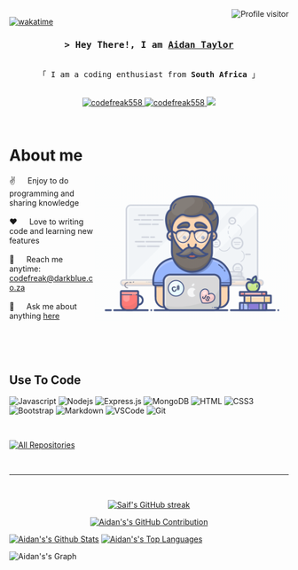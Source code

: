 <!--
<h2 align="center">
  Welcome to Aidan's World!
  <img src="https://media.giphy.com/media/hvRJCLFzcasrR4ia7z/giphy.gif" width="28">
</h2>
-->

<!--
<p align="center">
  <a href="https://github.com/codefreak558"><img src="https://readme-typing-svg.herokuapp.com/?lines=Self%20Taught%20Programmer;Front%20End%20Developer;1.5%2B%20years%20of%20coding%20experience;Always%20learning%20new%20things&center=true&width=380&height=45"></a>
</p>

 -->

<a href="https://komarev.com/ghpvc/?username=codefreak558">
  <img align="right" src="https://komarev.com/ghpvc/?username=codefreak558&label=Visitors&color=0e75b6&style=flat" alt="Profile visitor" />
</a>


[![wakatime](https://wakatime.com/badge/user/6bf38a2a-37af-4431-85b2-5a0f68ed4436.svg)](https://wakatime.com/@6bf38a2a-37af-4431-85b2-5a0f68ed4436)

<!-- Intro  -->
<h3 align="center">
        <samp>&gt; Hey There!, I am
                <b><a target="_blank" href="https://codefreak558.com">Aidan Taylor</a></b>
        </samp>
</h3>


<p align="center"> 
  <samp>
    <br>
    「 I am a coding enthusiast from <b>South Africa</b> 」
    <br>
    <br>
  </samp>
</p>

<p align="center">
 <a href="https://linkedin.com/in/aidan-taylor" target="_blank">
  <img src="https://img.shields.io/badge/LinkedIn-0077B5?style=for-the-badge&logo=linkedin&logoColor=white" alt="codefreak558"/>
 </a>
 <a href="https://dev.to/codefreak558" target="_blank">
  <img src="https://img.shields.io/badge/dev.to-0A0A0A?style=for-the-badge&logo=dev.to&logoColor=white" alt="codefreak558" />
 </a>
 <a href="https://twitter.com/codefreak558" target="_blank">
  <img src="https://img.shields.io/badge/Twitter-1DA1F2?style=for-the-badge&logo=twitter&logoColor=white" />
 </a>
</p>
<br />

<!-- About Section -->
 # About me
 
<p>
 <img align="right" width="350" src="/assets/programmer.gif" alt="Coding gif" />
  
 ✌️ &emsp; Enjoy to do programming and sharing knowledge <br/><br/>
 ❤️ &emsp; Love to writing code and learning new features<br/><br/>
 📧 &emsp; Reach me anytime: codefreak@darkblue.co.za<br/><br/>
 💬 &emsp; Ask me about anything [here](https://github.com/codefreak558/codefreak558/issues)

</p>

<br/>
<br/>
<br/>

## Use To Code

![Javascript](https://img.shields.io/badge/Javascript-F0DB4F?style=for-the-badge&labelColor=black&logo=javascript&logoColor=F0DB4F)
![Nodejs](https://img.shields.io/badge/Nodejs-3C873A?style=for-the-badge&labelColor=black&logo=node.js&logoColor=3C873A)
![Express.js](https://img.shields.io/badge/Express.js-000000?style=for-the-badge&logo=express&logoColor=white)
![MongoDB](https://img.shields.io/badge/MongoDB-4EA94B?style=for-the-badge&logo=mongodb&logoColor=white)
![HTML](https://img.shields.io/badge/HTML5-E34F26?style=for-the-badge&logo=html5&logoColor=white)
![CSS3](https://img.shields.io/badge/CSS3-1572B6?style=for-the-badge&logo=css3&logoColor=white)
![Bootstrap](https://img.shields.io/badge/Bootstrap-563D7C?style=for-the-badge&logo=bootstrap&logoColor=white)
![Markdown](https://img.shields.io/badge/Markdown-000000?style=for-the-badge&logo=markdown&logoColor=white)
![VSCode](https://img.shields.io/badge/Visual_Studio-0078d7?style=for-the-badge&logo=visual%20studio&logoColor=white)
![Git](https://img.shields.io/badge/Git-F05032?style=for-the-badge&logo=git&logoColor=white)

<br/>

<p align="left">
  <a href="https://github.com/codefreak558?tab=repositories" target="_blank"><img alt="All Repositories" title="All Repositories" src="https://img.shields.io/badge/-All%20Repos-2962FF?style=for-the-badge&logo=koding&logoColor=white"/></a>
</p>

<br/>
<hr/>
<br/>

<p align="center">
  <a href="https://github.com/codefreak558">
    <img src="https://github-readme-streak-stats.herokuapp.com/?user=codefreak558&theme=radical&border=7F3FBF&background=0D1117" alt="Saif's GitHub streak"/>
  </a>
</p>

<p align="center">
  <a href="https://github.com/codefreak558">
    <img src="https://github-profile-summary-cards.vercel.app/api/cards/profile-details?username=codefreak558&theme=radical" alt="Aidan's's GitHub Contribution"/>
  </a>
</p>

<a> 
    <a href="https://github.com/codefreak558"><img alt="Aidan's's Github Stats" src="https://denvercoder1-github-readme-stats.vercel.app/api?username=codefreak558&show_icons=true&count_private=true&theme=react&border_color=7F3FBF&bg_color=0D1117&title_color=F85D7F&icon_color=F8D866" height="192px" width="49.5%"/></a>
  <a href="https://github.com/codefreak558"><img alt="Aidan's's Top Languages" src="https://denvercoder1-github-readme-stats.vercel.app/api/top-langs/?username=codefreak558&langs_count=8&layout=compact&theme=react&border_color=7F3FBF&bg_color=0D1117&title_color=F85D7F&icon_color=F8D866" height="192px" width="49.5%"/></a>
  <br/>
</a>


![Aidan's's Graph](https://github-readme-activity-graph.cyclic.app/graph?username=codefreak558&custom_title=Al%20Siam's%20GitHub%20Activity%20Graph&bg_color=0D1117&color=7F3FBF&line=7F3FBF&point=7F3FBF&area_color=FFFFFF&title_color=FFFFFF&area=true)
